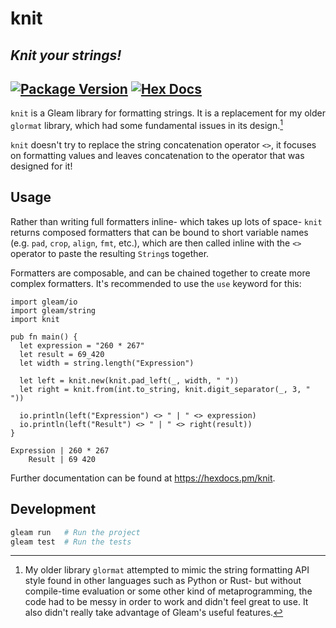 # knit
## *Knit your strings!*
[![Package Version](https://img.shields.io/hexpm/v/knit)](https://hex.pm/packages/knit)
[![Hex Docs](https://img.shields.io/badge/hex-docs-ffaff3)](https://hexdocs.pm/knit/)
---

`knit` is a Gleam library for formatting strings.
It is a replacement for my older `glormat` library, which had some fundamental issues in its design.[^1]

`knit` doesn't try to replace the string concatenation operator `<>`, it focuses on formatting values and leaves concatenation to the operator that was designed for it!

## Usage
Rather than writing full formatters inline- which takes up lots of space- `knit` returns composed formatters that can be bound to short variable names (e.g. `pad`, `crop`, `align`, `fmt`, etc.), which are then called inline with the `<>` operator to paste the resulting `String`s together.

Formatters are composable, and can be chained together to create more complex formatters. It's recommended to use the `use` keyword for this:
```gleam
import gleam/io
import gleam/string
import knit

pub fn main() {
  let expression = "260 * 267"
  let result = 69_420
  let width = string.length("Expression")

  let left = knit.new(knit.pad_left(_, width, " "))
  let right = knit.from(int.to_string, knit.digit_separator(_, 3, " "))

  io.println(left("Expression") <> " | " <> expression)
  io.println(left("Result") <> " | " <> right(result))
}
```
```text
Expression | 260 * 267
    Result | 69 420
```

Further documentation can be found at <https://hexdocs.pm/knit>.

## Development

```sh
gleam run   # Run the project
gleam test  # Run the tests
```

> [^1]: My older library `glormat` attempted to mimic the string formatting API style found in other languages such as Python or Rust- but without compile-time evaluation or some other kind of metaprogramming, the code had to be messy in order to work and didn't feel great to use. It also didn't really take advantage of Gleam's useful features.
